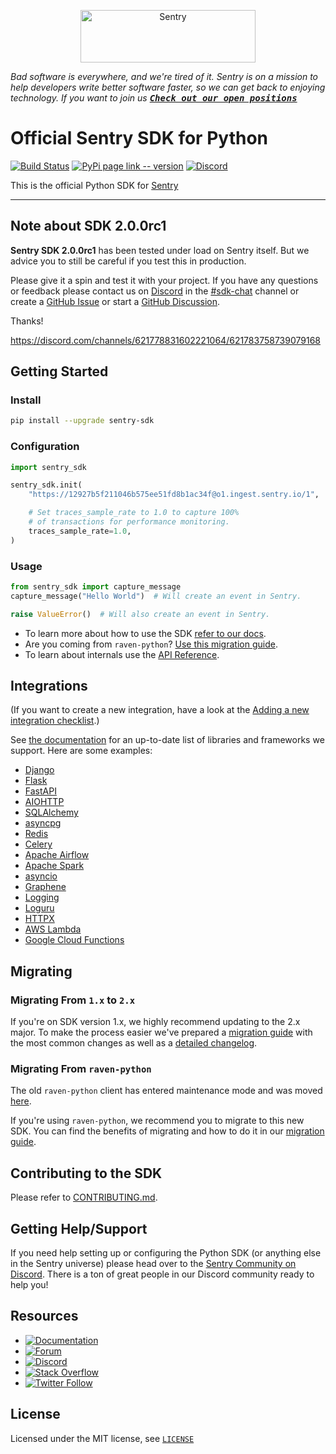 <p align="center">
  <a href="https://sentry.io/?utm_source=github&utm_medium=logo" target="_blank">
    <img src="https://sentry-brand.storage.googleapis.com/sentry-wordmark-dark-280x84.png" alt="Sentry" width="280" height="84">
  </a>
</p>

_Bad software is everywhere, and we're tired of it. Sentry is on a mission to help developers write better software faster, so we can get back to enjoying technology. If you want to join us [<kbd>**Check out our open positions**</kbd>](https://sentry.io/careers/)_

# Official Sentry SDK for Python

[![Build Status](https://github.com/getsentry/sentry-python/actions/workflows/ci.yml/badge.svg)](https://github.com/getsentry/sentry-python/actions/workflows/ci.yml)
[![PyPi page link -- version](https://img.shields.io/pypi/v/sentry-sdk.svg)](https://pypi.python.org/pypi/sentry-sdk)
[![Discord](https://img.shields.io/discord/621778831602221064)](https://discord.gg/cWnMQeA)

This is the official Python SDK for [Sentry](http://sentry.io/)

---

## Note about SDK 2.0.0rc1

**Sentry SDK 2.0.0rc1** has been tested under load on Sentry itself. But we advice you to still be careful if you test this in production. 

Please give it a spin and test it with your project. If you have any questions or feedback please contact us on [Discord](https://discord.gg/Ww9hbqr) in the [#sdk-chat](https://discord.com/channels/621778831602221064/1211958154984820776) channel or create a [GitHub Issue](https://github.com/getsentry/sentry-python/issues) or start a [GitHub Discussion](https://github.com/getsentry/sentry-python/discussions). 

Thanks!

https://discord.com/channels/621778831602221064/621783758739079168

## Getting Started

### Install

```bash
pip install --upgrade sentry-sdk
```

### Configuration

```python
import sentry_sdk

sentry_sdk.init(
    "https://12927b5f211046b575ee51fd8b1ac34f@o1.ingest.sentry.io/1",

    # Set traces_sample_rate to 1.0 to capture 100%
    # of transactions for performance monitoring.
    traces_sample_rate=1.0,
)
```

### Usage

```python
from sentry_sdk import capture_message
capture_message("Hello World")  # Will create an event in Sentry.

raise ValueError()  # Will also create an event in Sentry.
```

- To learn more about how to use the SDK [refer to our docs](https://docs.sentry.io/platforms/python/).
- Are you coming from `raven-python`? [Use this migration guide](https://docs.sentry.io/platforms/python/migration/).
- To learn about internals use the [API Reference](https://getsentry.github.io/sentry-python/).

## Integrations

(If you want to create a new integration, have a look at the [Adding a new integration checklist](https://github.com/getsentry/sentry-python/blob/master/CONTRIBUTING.md#adding-a-new-integration).)

See [the documentation](https://docs.sentry.io/platforms/python/integrations/) for an up-to-date list of libraries and frameworks we support. Here are some examples:

- [Django](https://docs.sentry.io/platforms/python/integrations/django/)
- [Flask](https://docs.sentry.io/platforms/python/integrations/flask/)
- [FastAPI](https://docs.sentry.io/platforms/python/integrations/fastapi/)
- [AIOHTTP](https://docs.sentry.io/platforms/python/integrations/aiohttp/)
- [SQLAlchemy](https://docs.sentry.io/platforms/python/integrations/sqlalchemy/)
- [asyncpg](https://docs.sentry.io/platforms/python/integrations/asyncpg/)
- [Redis](https://docs.sentry.io/platforms/python/integrations/redis/)
- [Celery](https://docs.sentry.io/platforms/python/integrations/celery/)
- [Apache Airflow](https://docs.sentry.io/platforms/python/integrations/airflow/)
- [Apache Spark](https://docs.sentry.io/platforms/python/integrations/pyspark/)
- [asyncio](https://docs.sentry.io/platforms/python/integrations/asyncio/)
- [Graphene](https://docs.sentry.io/platforms/python/integrations/graphene/)
- [Logging](https://docs.sentry.io/platforms/python/integrations/logging/)
- [Loguru](https://docs.sentry.io/platforms/python/integrations/loguru/)
- [HTTPX](https://docs.sentry.io/platforms/python/integrations/httpx/)
- [AWS Lambda](https://docs.sentry.io/platforms/python/integrations/aws-lambda/)
- [Google Cloud Functions](https://docs.sentry.io/platforms/python/integrations/gcp-functions/)


## Migrating

### Migrating From `1.x` to `2.x`

If you're on SDK version 1.x, we highly recommend updating to the 2.x major. To make the process easier we've prepared a [migration guide](https://docs.sentry.io/platforms/python/migration/) with the most common changes as well as a [detailed changelog](MIGRATION_GUIDE.md).

### Migrating From `raven-python`

The old `raven-python` client has entered maintenance mode and was moved [here](https://github.com/getsentry/raven-python).

If you're using `raven-python`, we recommend you to migrate to this new SDK. You can find the benefits of migrating and how to do it in our [migration guide](https://docs.sentry.io/platforms/python/migration/).

## Contributing to the SDK

Please refer to [CONTRIBUTING.md](CONTRIBUTING.md).

## Getting Help/Support

If you need help setting up or configuring the Python SDK (or anything else in the Sentry universe) please head over to the [Sentry Community on Discord](https://discord.com/invite/Ww9hbqr). There is a ton of great people in our Discord community ready to help you!

## Resources

- [![Documentation](https://img.shields.io/badge/documentation-sentry.io-green.svg)](https://docs.sentry.io/quickstart/)
- [![Forum](https://img.shields.io/badge/forum-sentry-green.svg)](https://forum.sentry.io/c/sdks)
- [![Discord](https://img.shields.io/discord/621778831602221064)](https://discord.gg/Ww9hbqr)
- [![Stack Overflow](https://img.shields.io/badge/stack%20overflow-sentry-green.svg)](http://stackoverflow.com/questions/tagged/sentry)
- [![Twitter Follow](https://img.shields.io/twitter/follow/getsentry?label=getsentry&style=social)](https://twitter.com/intent/follow?screen_name=getsentry)

## License

Licensed under the MIT license, see [`LICENSE`](LICENSE)
